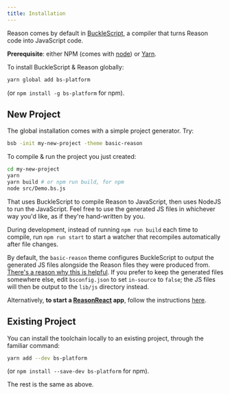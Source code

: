 ```yaml
---
title: Installation
---
```


Reason comes by default in [BuckleScript](https://bucklescript.github.io/), a compiler that turns Reason code into JavaScript code.

**Prerequisite**: either NPM (comes with [node](https://nodejs.org/en/)) or [Yarn](https://yarnpkg.com/en/).

To install BuckleScript & Reason globally:

```sh
yarn global add bs-platform
```

(or `npm install -g bs-platform` for npm).

## New Project

The global installation comes with a simple project generator. Try:

```sh
bsb -init my-new-project -theme basic-reason
```

To compile & run the project you just created:

```sh
cd my-new-project
yarn
yarn build # or npm run build, for npm
node src/Demo.bs.js
```

That uses BuckleScript to compile Reason to JavaScript, then uses NodeJS to run the JavaScript. Feel free to use the generated JS files in whichever way you'd like, as if they're hand-written by you.

During development, instead of running `npm run build` each time to compile, run `npm run start` to start a watcher that recompiles automatically after file changes.

By default, the `basic-reason` theme configures BuckleScript to output the generated JS files alongside the Reason files they were produced from. [There's a reason why this is helpful](https://bucklescript.github.io/docs/en/build-overview#tips-tricks). If you prefer to keep the generated files somewhere else, edit `bsconfig.json` to set `in-source` to `false`; the JS files will then be output to the `lib/js` directory instead.

Alternatively, **to start a [ReasonReact](https://reasonml.github.io/reason-react/docs/en/installation.html) app**, follow the instructions [here](https://reasonml.github.io/reason-react/docs/en/installation).

## Existing Project

You can install the toolchain locally to an existing project, through the familiar command:

```sh
yarn add --dev bs-platform
```

(or `npm install --save-dev bs-platform` for npm).

The rest is the same as above.
